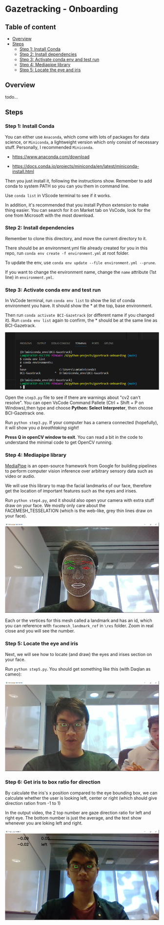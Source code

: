 # Gazetracking - Onboarding

## Table of content

- [Overview](#overview)
- [Steps](#steps)
  - [Step 1: Install Conda](#step-1-install-conda)
  - [Step 2: Install dependencies](#step-2-install-dependencies)
  - [Step 3: Activate conda env and test run](#step-3-activate-conda-env-and-test-run)
  - [Step 4: Mediapipe library](#step-4-mediapipe-library)
  - [Step 5: Locate the eye and iris](#step-5-locate-the-eye-and-iris)

## Overview

todo...

## Steps

### Step 1: Install Conda

You can either use `Anaconda`, which come with lots of packages for data science, or `Miniconda`, a lightweight version which only consist of necessary stuff. Personally, I recommended `Miniconda`.

- <https://www.anaconda.com/download>

- <https://docs.conda.io/projects/miniconda/en/latest/miniconda-install.html>

Then you just install it, following the instructions show. Remember to add conda to system PATH so you can you them in command line.

Use `conda list` in VScode terminal to see if it works.

In addition, it's recommended that you install Python extension to make thing easier. You can search for it on Market tab on VsCode, look for the one from Microsoft with the most download.

### Step 2: Install dependencies

Remember to clone this directory, and move the current directory to it.

There should be an environment.yml file already created for you in this repo, run `conda env create -f environment.yml` at root folder.

To update the env, use `conda env update --file environment.yml --prune`.

If you want to change the environment name, change the `name` attribute (1st line) in `environment.yml`.

### Step 3: Activate conda env and test run

In VsCode terminal, run `conda env list` to show the list of conda environment you have. It should show the \* at the top, base environment.

Then run `conda activate BCI-Gazetrack` (or different name if you changed it). Run `conda env list` again to confirm, the \* should be at the same line as BCI-Gazetrack.

![Step 3 example img](example/step3.png "Step 3")

Open the `step3.py` file to see if there are warnings about "cv2 can't resolve". You can open VsCode Command Pallete (Ctrl + Shift + P on Windows),then type and choose **Python: Select Interpreter**, then choose BCI-Gazetrack one.

Run `python step3.py`. If your computer has a camera connected (hopefully), it will show you _a breathtaking sight_!

**Press Q in openCV window to exit**. You can read a bit in the code to understand the minimal code to get OpenCV running.

### Step 4: Mediapipe library

[MediaPipe](https://github.com/google/mediapipe) is an open-source framework from Google for building pipelines to perform computer vision inference over arbitrary sensory data such as video or audio.

We will use this library to map the facial landmarks of our face, therefore get the location of important features such as the eyes and irises.

Run `python step4.py`, and it should also open your camera with extra stuff draw on your face. We mostly only care about the FACEMESH_TESSELATION (which is the web-like, grey thin lines draw on your face).

![Step 4 example img](example/step4.png "Step 4")

Each or the vertices for this mesh called a landmark and has an id, which you can reference with `facemesh_landmark_ref` in `\res` folder. Zoom in real close and you will see the number.

### Step 5: Locate the eye and iris

Next, we will see how to locate (and draw) the eyes and irises section on your face.

Run `python step5.py`. You should get something like this (with Daqlan as cameo):

![Step 5 example img](example/step5.png "Step 5")


### Step 6: Get iris to box ratio for direction

By calculate the iris's x position compared to the eye bounding box, we can calculate whether the user is looking left, center or right (which should give direction ration from -1 to 1)

In the output video, the 2 top number are gaze direction ratio for left and right eye. The bottom number is just the average, and the text show whenever you are loking left and right.

![Step 6 example img](example/step6.png "Step 6")
